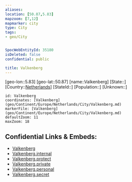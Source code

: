 ```yaml
---
aliases: 
location: [50.87,5.83]
mapzoom: [7,12] 
mapmarker: city 
type: City
tags:
- geo/City


SpocWebEntityId: 35180
isDeleted: false
confidential: public

title: Valkenberg
---
```

[geo-lon::5.83]
[geo-lat::50.87]
[name::Valkenberg]
[State::]
[Country::[Netherlands](geo/Continent/Europe/Netherlands.md)]
[StateId::]
[Population::]
[Unknown::]


```leaflet
id: Valkenberg
coordinates: [Valkenberg](geo/Continent/Europe/Netherlands/City/Valkenberg.md)
markerFile: [Valkenberg](geo/Continent/Europe/Netherlands/City/Valkenberg.md)
defaultZoom: 11 
maxZoom: 18
```


## Confidential Links & Embeds: 
- [Valkenberg](../../../../../../_public/geo/Continent/Europe/Netherlands/City/Valkenberg.md) 
- [Valkenberg.internal](../../../../../../_internal/geo/Continent/Europe/Netherlands/City/Valkenberg.internal.md) 
- [Valkenberg.protect](../../../../../../_protect/geo/Continent/Europe/Netherlands/City/Valkenberg.protect.md) 
- [Valkenberg.private](../../../../../../_private/geo/Continent/Europe/Netherlands/City/Valkenberg.private.md) 
- [Valkenberg.personal](../../../../../../_personal/geo/Continent/Europe/Netherlands/City/Valkenberg.personal.md) 
- [Valkenberg.secret](../../../../../../_secret/geo/Continent/Europe/Netherlands/City/Valkenberg.secret.md) 
